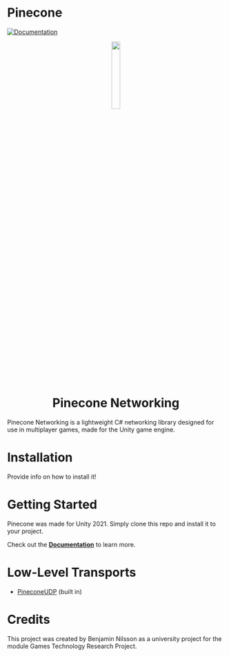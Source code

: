 # Pinecone
[![Documentation](https://img.shields.io/badge/docs-brightgreen.svg)](https://app.gitbook.com/s/OmVlK6RcD3P9iXnbJfnZ/)

<div align="center">
  <a href="https://github.com/BenNilsson/PineCone">
    <img src="https://user-images.githubusercontent.com/55544010/153298317-fa3ca294-c534-4433-a07d-6a4eb1f081c1.png" width="20%" height="auto">
  </a>
</div>

<h1 align="center">Pinecone Networking</h1>

<p>Pinecone Networking is a lightweight C# networking library designed for use in multiplayer games, made for the Unity game engine.</p>

# Installation
Provide info on how to install it!

# Getting Started
Pinecone was made for Unity 2021. Simply clone this repo and install it to your project.

Check out the **[Documentation](https://ben-nilsson.gitbook.io/pinecone-documentation/)** to learn more.

# Low-Level Transports
- [PineconeUDP](linkToTransport) (built in)

# Credits
This project was created by Benjamin Nilsson as a university project for the module Games Technology Research Project.

